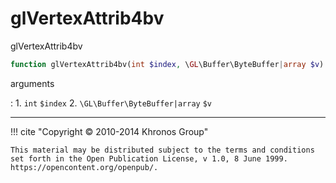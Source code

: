 # glVertexAttrib4bv
glVertexAttrib4bv

```php
function glVertexAttrib4bv(int $index, \GL\Buffer\ByteBuffer|array $v) : void
```



arguments

:    1. `int` `$index` 
    2. `\GL\Buffer\ByteBuffer|array` `$v` 



---
     

!!! cite "Copyright © 2010-2014 Khronos Group"

    This material may be distributed subject to the terms and conditions set forth in the Open Publication License, v 1.0, 8 June 1999. https://opencontent.org/openpub/.